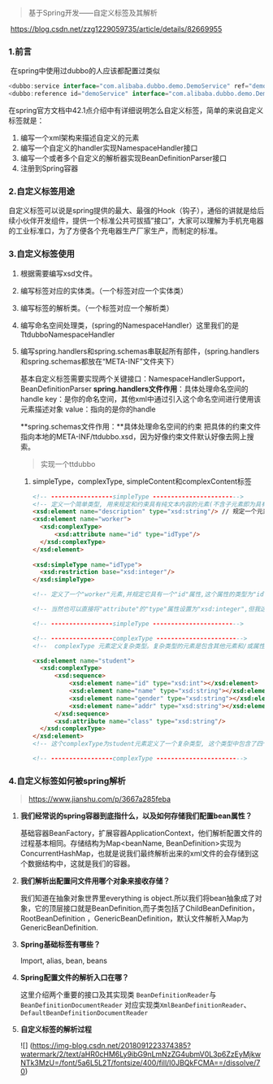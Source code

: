 > 基于Spring开发——自定义标签及其解析

​    https://blog.csdn.net/zzg1229059735/article/details/82669955

### 1.前言

​	在spring中使用过dubbo的人应该都配置过类似

```java
<dubbo:service interface="com.alibaba.dubbo.demo.DemoService" ref="demoService" />
<dubbo:reference id="demoService" interface="com.alibaba.dubbo.demo.DemoService" />
```

​	在spring官方文档中42.1点介绍中有详细说明怎么自定义标签，简单的来说自定义标签就是：

1. 编写一个xml架构来描述自定义的元素
2. 编写一个自定义的handler实现NamespaceHandler接口
3. 编写一个或者多个自定义的解析器实现BeanDefinitionParser接口 
4. 注册到Spring容器

### 2.自定义标签用途

​	自定义标签可以说是spring提供的最大、最强的Hook（钩子），通俗的讲就是给后续小伙伴开发组件，提供一个标准公共可拔插”接口”，大家可以理解为手机充电器的工业标准口，为了方便各个充电器生产厂家生产，而制定的标准。 

### 3.自定义标签使用

1. 根据需要编写xsd文件。

2. 编写标签对应的实体类。（一个标签对应一个实体类）

3. 编写标签的解析类。（一个标签对应一个解析类）

4. 编写命名空间处理类，(spring的NamespaceHandler）这里我们的是TtdubboNamespaceHandler

5. 编写spring.handlers和spring.schemas串联起所有部件，(spring.handlers和spring.schemas都放在“META-INF”文件夹下）

   基本自定义标签需要实现两个关键接口：NamespaceHandlerSupport，BeanDefinitionParser **spring.handlers文件作用**：具体处理命名空间的handle
   key：是你的命名空间，其他xml中通过引入这个命名空间进行使用该元素描述对象
   value：指向的是你的handle

   **spring.schemas文件作用：**具体处理命名空间的约束
   把具体的约束文件指向本地的META-INF/ttdubbo.xsd，因为好像约束文件默认好像去网上搜索。

   > 实现一个ttdubbo

   1. simpleType，complexType,  simpleContent和complexContent标签

      ```html
      <!-- -----------------simpleType ------------------------>
      <!-- 定义一个简单类型, 用来规定和约束具有纯文本内容的元素(不含子元素即为具有纯文本内容的元素)或属性的值. -->
      <xsd:element name="description" type="xsd:string"/> // 规定一个元素纯文本内容的类型
      <xsd:element name="worker">
      	<xsd:complexType>
      		<xsd:attribute name="id" type="idType"/>
      	</xsd:complexType>
      </xsd:element>
       
      <xsd:simpleType name="idType">
      	<xsd:restriction base="xsd:integer"/>
      </xsd:simpleType> 
      
      <!-- 定义了一个"worker"元素,并规定它具有一个"id"属性,这个属性的类型为"idType", 这是我自定义的一个simpleType,这个simpleType中规定了属性值的类型. -->
      
      <!-- 当然也可以直接将"attribute"的"type"属性设置为"xsd:integer",但我这样写是为了让读者更直观的看出simpleType确实可以规定一个元素属性的数据类型. -->
      
      <!-- -----------------simpleType ------------------------>
      
      <!-- -----------------complexType ------------------------>
      <!--  complexType 元素定义复杂类型。复杂类型的元素是包含其他元素和/或属性的 XML 元素。-->
      
      <xsd:element name="student">
      	<xsd:complexType>
      		<xsd:sequence>
      			<xsd:element name="id" type="xsd:int"></xsd:element>
      			<xsd:element name="name" type="xsd:string"></xsd:element>
      			<xsd:element name="gender" type="xsd:string"></xsd:element>
      			<xsd:element name="addr" type="xsd:string"></xsd:element>
      		</xsd:sequence>
      		<xsd:attribute name="class" type="xsd:string"/>
      	</xsd:complexType>
      </xsd:element>
      <!-- 这个complexType为student元素定义了一个复杂类型, 这个类型中包含了四个子元素:id,name,gender,addr,并且使用了sequence指示器指定了这四个子元素的顺序. 还包含了一个class属性.-->
      
      <!-- -----------------complexType ------------------------>
      ```

### 4.自定义标签如何被spring解析

> https://www.jianshu.com/p/3667a285feba

1. **我们经常说的spring容器到底指什么，以及如何存储我们配置bean属性？** 

   基础容器BeanFactory，扩展容器ApplicationContext，他们解析配置文件的过程基本相同。存储结构为Map<beanName, BeanDefinition>实现为ConcurrentHashMap，也就是说我们最终解析出来的xml文件的会存储到这个数据结构中，这就是我们的容器。

2. **我们解析出配置问文件用哪个对象来接收存储？**

   我们知道在抽象对象世界里everything is object.所以我们将bean抽象成了对象，它的顶层接口就是BeanDefinition,而子类包括了ChildBeanDefinition，RootBeanDefinition ，GenericBeanDefinition，默认文件解析入Map为GenericBeanDefinition.

3. **Spring基础标签有哪些？** 

   Import, alias, bean, beans

4. **Spring配置文件的解析入口在哪？** 

   这里介绍两个重要的接口及其实现类 
   `BeanDefinitionReader`与`BeanDefinitionDocumentReader` 
   对应实现类`XmlBeanDefinitionReader`、`DefaultBeanDefinitionDocumentReader` 

5. **自定义标签的解析过程** 

   ![] (https://img-blog.csdn.net/2018091223374385?watermark/2/text/aHR0cHM6Ly9ibG9nLmNzZG4ubmV0L3p6ZzEyMjkwNTk3MzU=/font/5a6L5L2T/fontsize/400/fill/I0JBQkFCMA==/dissolve/70)

